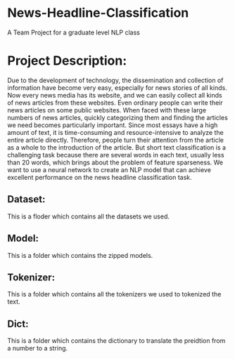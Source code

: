 # News-Headline-Classification
A Team Project for a graduate level NLP class

# Project Description:
Due to the development of technology, the dissemination and collection of information have become very easy, especially for news stories of all kinds. Now every news media has its website, and we can easily collect all kinds of news articles from these websites. Even ordinary people can write their news articles on some public websites. When faced with these large numbers of news articles, quickly categorizing them and finding the articles we need becomes particularly important. Since most essays have a high amount of text, it is time-consuming and resource-intensive to analyze the entire article directly. Therefore, people turn their attention from the article as a whole to the introduction of the article. But short text classification is a challenging task because there are several words in each text, usually less than 20 words, which brings about the problem of feature sparseness. We want to use a neural network to create an NLP model that can achieve excellent performance on the news headline classification task.


## Dataset:
This is a floder which contains all the datasets we used.

## Model:
This is a folder which contains the zipped models.

## Tokenizer:
This is a folder which contains all the tokenizers we used to tokenized the text.

## Dict:
This is a folder which contains the dictionary to translate the preidtion from a number to a string.
